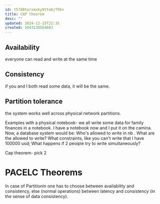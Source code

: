 ```yaml
---
id: t5788torxmxky9tto6jf95n
title: CAP theorem
desc: ""
updated: 2024-12-15T22:35
created: 1643138564603
---
```

## Availability

everyone can read and write at the same time

## Consistency

if you and I both read some data, it will be the same.

## Partition tolerance

the system works well across physical network partitions.

Examples with a physical notebook- we all write some data for family finances in a  notebook. 
I have a notebook now and I put it on the camina. Now, a database system would be:
Who's allowed to write in nb . What are the allowed to write?
What constraints, like you can't write that I have 100000 usd;
What happens if 2 peoiple try to write simultaneously?

Cap theorem- pick 2

# PACELC Theorems

 In case of Partitionin one has to choose between availability and consistency,
 else (normal operations) between latency and consistency (in the sense of data consistency).

